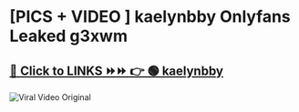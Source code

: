 
 # [PICS + VIDEO ] kaelynbby Onlyfans Leaked g3xwm

## <h2><a href="https://clipsfans.com/kaelynbby&ref=git">🔗 Click to LINKS ⏩⏩ 👉 🟢 kaelynbby </a></h2>

<a href="https://clipsfans.com/kaelynbby&ref=git" rel="nofollow" data-target="animated-image.originalLink"><img src="https://i.ibb.co.com/xMMVF88/686577567.gif" alt="Viral Video Original" style="max-width: 100%; display: inline-block;" data-target="animated-image.originalImage"></a>

